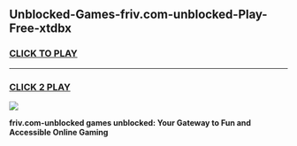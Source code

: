 
## Unblocked-Games-friv.com-unblocked-Play-Free-xtdbx
<h3>
<a href="https://premium76.site?title=friv.com-unblocked&ref=18A1">CLICK TO PLAY</a></h3>
<hr>

<h3>
<a href="https://premium76.site?title=friv.com-unblocked&ref=18A1">CLICK 2 PLAY</a>
  
</h3>

<a href="https://premium76.site?title=friv.com-unblocked&ref=18A1"><img src="https://clearcache.store/games.png"></a>


**friv.com-unblocked games unblocked: Your Gateway to Fun and Accessible Online Gaming**
